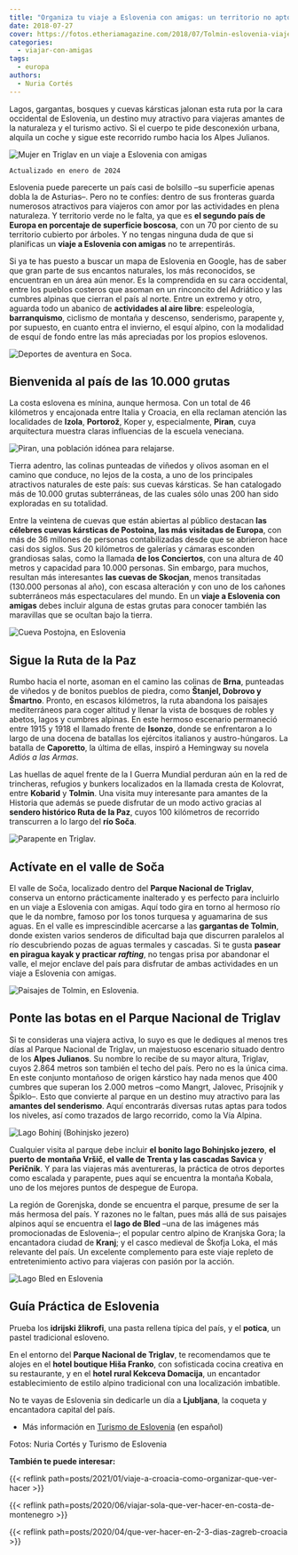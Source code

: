 ```yaml
---
title: "Organiza tu viaje a Eslovenia con amigas: un territorio no apto para perezosas"
date: 2018-07-27
cover: https://fotos.etheriamagazine.com/2018/07/Tolmin-eslovenia-viaje-aventura-e1578223707836.jpg
categories: 
  - viajar-con-amigas
tags: 
  - europa
authors: 
  - Nuria Cortés
---
```


Lagos, gargantas, bosques y cuevas kársticas jalonan esta ruta por la cara occidental de 
Eslovenia, un destino muy atractivo para viajeras amantes de la naturaleza y el turismo 
activo. Si el cuerpo te pide desconexión urbana, alquila un coche y sigue este recorrido 
rumbo hacia los Alpes Julianos. 

![Mujer en Triglav en un viaje a Eslovenia con amigas](https://fotos.etheriamagazine.com/2018/07/Triglav-Eslovenia-viajes-mujeres.jpg "Ecoturismo en Triglav. © Tomo Jesenicnik")

```
Actualizado en enero de 2024
```

Eslovenia puede parecerte un país casi de bolsillo –su superficie apenas dobla la de 
Asturias–. Pero no te confíes: dentro de sus fronteras guarda numerosos atractivos para 
viajeros con amor por las actividades en plena naturaleza. Y territorio verde no le 
falta, ya que es **el segundo país de Europa en porcentaje de superficie boscosa**, con 
un 70 por ciento de su territorio cubierto por árboles. Y no tengas ninguna duda de que 
si planificas un **viaje a Eslovenia con amigas** no te arrepentirás. 

Si ya te has puesto a buscar un mapa de Eslovenia en Google, has de saber que gran parte 
de sus encantos naturales, los más reconocidos, se encuentran en un área aún menor. Es 
la comprendida en su cara occidental, entre los pueblos costeros que asoman en un 
rinconcito del Adriático y las cumbres alpinas que cierran el país al norte. Entre un 
extremo y otro, aguarda todo un abanico de **actividades al aire libre**: espeleología, 
**barranquismo**, ciclismo de montaña y descenso, senderismo, parapente y, por supuesto, 
en cuanto entra el invierno, el esquí alpino, con la modalidad de esquí de fondo entre 
las más apreciadas por los propios eslovenos. 

![Deportes de aventura en Soca.](https://fotos.etheriamagazine.com/2018/07/Soca-Eslovenia-mujeres-barranquismo.jpg "Deportes de aventura en Soca. © Slovenia.info")

## Bienvenida al país de las 10.000 grutas

La costa eslovena es mínina, aunque hermosa. Con un total de 46 kilómetros y encajonada 
entre Italia y Croacia, en ella reclaman atención las localidades de **Izola**, 
**Portorož**, Koper y, especialmente, **Piran**, cuya arquitectura muestra claras 
influencias de la escuela veneciana. 

![Piran, una población idónea para relajarse.](https://fotos.etheriamagazine.com/2018/07/Piran-Eslovenia-ecoturismo.jpg "Piran, una población idónea para relajarse. © Nuria Cortés")

Tierra adentro, las colinas punteadas de viñedos y olivos asoman en el camino que 
conduce, no lejos de la costa, a uno de los principales atractivos naturales de este 
país: sus cuevas kársticas. Se han catalogado más de 10.000 grutas subterráneas, de las 
cuales sólo unas 200 han sido exploradas en su totalidad. 

Entre la veintena de cuevas que están abiertas al público destacan **las célebres cuevas 
kársticas de Postoina, las más visitadas de Europa**, con más de 36 millones de personas 
contabilizadas desde que se abrieron hace casi dos siglos. Sus 20 kilómetros de galerías 
y cámaras esconden grandiosas salas, como la llamada **de los Conciertos**, con una 
altura de 40 metros y capacidad para 10.000 personas. Sin embargo, para muchos, resultan 
más interesantes **las cuevas de Skocjan**, menos transitadas (130.000 personas al año), 
con escasa alteración y con uno de los cañones subterráneos más espectaculares del 
mundo. En un **viaje a Eslovenia con amigas** debes incluir alguna de estas grutas para 
conocer también las maravillas que se ocultan bajo la tierra. 

![Cueva Postojna, en Eslovenia](https://fotos.etheriamagazine.com/2018/07/Cueva-Postojna-Eslovenia-viajes-mujeres.jpg "Cueva Postojna. © Slovenia.info")

## Sigue la Ruta de la Paz

Rumbo hacia el norte, asoman en el camino las colinas de **Brna**, punteadas de viñedos 
y de bonitos pueblos de piedra, como **Štanjel, Dobrovo y Šmartno**. Pronto, en escasos 
kilómetros, la ruta abandona los paisajes mediterráneos para coger altitud y llenar la 
vista de bosques de robles y abetos, lagos y cumbres alpinas. En este hermoso escenario 
permaneció entre 1915 y 1918 el llamado frente de **Isonzo**, donde se enfrentaron a lo 
largo de una docena de batallas los ejércitos italianos y austro-húngaros. La batalla de 
**Caporetto**, la última de ellas, inspiró a Hemingway su novela _Adiós a las Armas_. 

Las huellas de aquel frente de la I Guerra Mundial perduran aún en la red de trincheras, 
refugios y bunkers localizados en la llamada cresta de Kolovrat, entre **Kobarid** y 
**Tolmin**. Una visita muy interesante para amantes de la Historia que además se puede 
disfrutar de un modo activo gracias al **sendero histórico Ruta de la Paz**, cuyos 100 
kilómetros de recorrido transcurren a lo largo del **río Soča**. 

![Parapente en Triglav.](https://fotos.etheriamagazine.com/2018/07/Eslovenia-triglav-viaje-mujeres-aventura.jpg "Parapente en Triglav. © Slovenia.info")

## Actívate en el valle de Soča

El valle de Soča, localizado dentro del **Parque Nacional de Triglav**, conserva un 
entorno prácticamente inalterado y es perfecto para incluirlo en un viaje a Eslovenia 
con amigas. Aquí todo gira en torno al hermoso río que le da nombre, famoso por los 
tonos turquesa y aguamarina de sus aguas. En el valle es imprescindible acercarse a las 
**gargantas de Tolmin**, donde existen varios senderos de dificultad baja que discurren 
paralelos al río descubriendo pozas de aguas termales y cascadas. Si te gusta **pasear 
en piragua kayak y practicar _rafting_**, no tengas prisa por abandonar el valle, el 
mejor enclave del país para disfrutar de ambas actividades en un viaje a Eslovenia con 
amigas. 

![Paisajes de Tolmin, en Eslovenia.](https://fotos.etheriamagazine.com/2018/07/Tolmin-eslovenia-viaje-aventura.jpg "Paisajes de Tolmin. © Michael Matti")

## Ponte las botas en el Parque Nacional de Triglav

Si te consideras una viajera activa, lo suyo es que le dediques al menos tres días al 
Parque Nacional de Triglav, un majestuoso escenario situado dentro de los **Alpes 
Julianos**. Su nombre lo recibe de su mayor altura, Triglav, cuyos 2.864 metros son 
también el techo del país. Pero no es la única cima. En este conjunto montañoso de 
origen kárstico hay nada menos que 400 cumbres que superan los 2.000 metros –como 
Mangrt, Jalovec, Prisojnik y Špiklo–. Esto que convierte al parque en un destino muy 
atractivo para las **amantes del senderismo**. Aquí encontrarás diversas rutas aptas 
para todos los niveles, así como trazados de largo recorrido, como la Vía Alpina. 

![Lago Bohinj (Bohinjsko jezero)](https://fotos.etheriamagazine.com/2018/07/Lago-Bohinj-Eslovenia-viajes-relax.jpg "Lago Bohinj (Bohinjsko jezero). © Slovenia.info")

Cualquier visita al parque debe incluir **el bonito lago Bohinjsko jezero**, **el puerto 
de montaña Vršič**, **el valle de Trenta y las cascadas Savica** y **Peričnik**. Y para 
las viajeras más aventureras, la práctica de otros deportes como escalada y parapente, 
pues aquí se encuentra la montaña Kobala, uno de los mejores puntos de despegue de 
Europa. 

La región de Gorenjska, donde se encuentra el parque, presume de ser la más hermosa del 
país. Y razones no le faltan, pues más allá de sus paisajes alpinos aquí se encuentra el 
**lago de Bled** –una de las imágenes más promocionadas de Eslovenia–; el popular centro 
alpino de Kranjska Gora; la encantadora ciudad de **Kranj**; y el casco medieval de 
Škofja Loka, el más relevante del país. Un excelente complemento para este viaje repleto 
de entretenimiento activo para viajeras con pasión por la acción. 

![Lago Bled en Eslovenia](https://fotos.etheriamagazine.com/2018/07/Eslovenia-amigas-lago-bled.jpg "Lago Bled. © Arnaud Steckle")

## Guía Práctica de Eslovenia

Prueba los **idrijski žlikrofi**, una pasta rellena típica del país, y el **potica**, un 
pastel tradicional esloveno. 

En el entorno del **Parque Nacional de Triglav**, te recomendamos que te alojes en el 
**hotel boutique Hiša Franko**, con sofisticada cocina creativa en su restaurante, y en 
el **hotel rural Kekceva Domacija**, un encantador establecimiento de estilo alpino 
tradicional con una localización imbatible. 

No te vayas de Eslovenia sin dedicarle un día a **Ljubljana**, la coqueta y encantadora 
capital del país. 

- Más información en [Turismo de Eslovenia](https://www.slovenia.info/es) (en español) 

Fotos: Nuria Cortés y Turismo de Eslovenia 

**También te puede interesar:** 

{{< reflink path=posts/2021/01/viaje-a-croacia-como-organizar-que-ver-hacer >}} 

{{< reflink path=posts/2020/06/viajar-sola-que-ver-hacer-en-costa-de-montenegro >}} 

{{< reflink path=posts/2020/04/que-ver-hacer-en-2-3-dias-zagreb-croacia >}}
